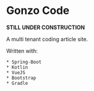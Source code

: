 # Gonzo Code

**STILL UNDER CONSTRUCTION**

A multi tenant coding article site.

Written with:

    * Spring-Boot
    * Kotlin
    * VueJS
    * Bootstrap
    * Gradle
